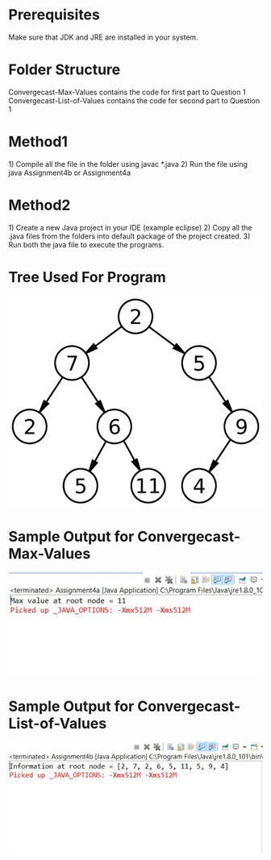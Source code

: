 <h1>Prerequisites</h1> 
Make sure that JDK and JRE are installed in your system.

<h1>Folder Structure</h1>
Convergecast-Max-Values contains the code for first part to Question 1
Convergecast-List-of-Values contains the code for second part to Question 1

<h1>Method1</h1>
1) Compile all the file in the folder using javac *.java
2) Run the file using java Assignment4b or Assignment4a

<h1>Method2</h1>
1) Create a new Java project in your IDE (example eclipse)
2) Copy all the .java files from the folders into default package of the project created.
3) Run both the java file to execute the programs.


<h1>Tree Used For Program</h1>

![Alt text](Binary_tree.svg?raw=true "Tree")

<h1>Sample Output for Convergecast-Max-Values</h1>

![Alt text](Output_Q1a.jpg?raw=true "Output 1")

<h1>Sample Output for Convergecast-List-of-Values</h1>

![Alt text](Output_Q1b.jpg?raw=true "Output 1")
